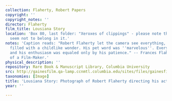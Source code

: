 ```yaml
---
collection: Flaherty, Robert Papers
copyright: ''
copyright_notes: ''
director: Flaherty
film_title: Lousiana Story
location: 'Box 80, last folder: "Xeroxes of clippings" - please note that photographs
  seem not to belong in it.'
notes: 'Caption reads: "Robert Flaherty let the camera see everything, avid as a child
  filled with a childlike wonder. His pet word was ''marvelous''. Everything was marvelous,
  and his enthusiasm was equaled only by his patience." -- Frances Flaherty, The Odyssey
  of a Film-Maker.'
physical_description: ''
repository: Rare Book & Manuscript Library, Columbia University
src: http://gainesfilm.qa-lamp.ccnmtl.columbia.edu/sites/files/gainesfilm/images/1000102117.jpg
taxonomies: [Image]
title: 'Lousiana Story: Photograph of Robert Flaherty directing his actors'
year: ''

---
```

